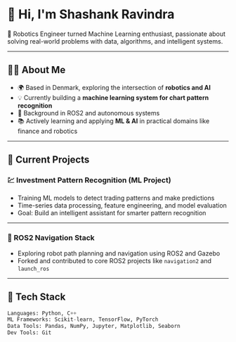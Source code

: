 # 👋 Hi, I'm Shashank Ravindra

🚀 Robotics Engineer turned Machine Learning enthusiast, passionate about solving real-world problems with data, algorithms, and intelligent systems.

---

## 👨‍💻 About Me

- 🌍 Based in Denmark, exploring the intersection of **robotics and AI**
- 💡 Currently building a **machine learning system for chart pattern recognition**
- 🤖 Background in ROS2 and autonomous systems
- 📚 Actively learning and applying **ML & AI** in practical domains like finance and robotics

---

## 🔭 Current Projects

### 💹 Investment Pattern Recognition (ML Project)
- Training ML models to detect trading patterns and make predictions
- Time-series data processing, feature engineering, and model evaluation
- Goal: Build an intelligent assistant for smarter pattern recognition

---

### 🤖 ROS2 Navigation Stack
- Exploring robot path planning and navigation using ROS2 and Gazebo
- Forked and contributed to core ROS2 projects like `navigation2` and `launch_ros`

---
## 🧰 Tech Stack

```python
Languages: Python, C++
ML Frameworks: Scikit-learn, TensorFlow, PyTorch
Data Tools: Pandas, NumPy, Jupyter, Matplotlib, Seaborn
Dev Tools: Git
